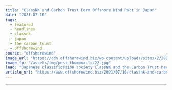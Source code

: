 ```yaml
---
title: "ClassNK and Carbon Trust Form Offshore Wind Pact in Japan"
date: "2021-07-16"
tags: 
  - featured
  - headlines
  - classnk
  - japan
  - the carbon trust
  - offshorewind
source: "offshorewind"
image_url: "https://cdn.offshorewind.biz/wp-content/uploads/sites/2/2021/07/16121502/Seajacks-Zaratan-at-Akita-Noshiro.jpg"
image_fp: "/assets/img/post_thumbnails/22.jpg"
lead: "Japanese classification society ClassNK and the Carbon Trust have signed a Memorandum of Understanding"
article_url: "https://www.offshorewind.biz/2021/07/16/classnk-and-carbon-trust-form-offshore-wind-pact-in-japan/"
---
```


---
